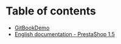 # Table of contents

* [GitBookDemo](README.md)
* [English documentation - PrestaShop 1.5](untitled.md)


